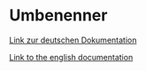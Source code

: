 # Umbenenner

[Link zur deutschen Dokumentation](https://www.symcon.de/de/service/dokumentation/modulreferenz/umbennener/)

[Link to the english documentation](https://www.symcon.de/en/service/documentation/module-reference/renamer/)